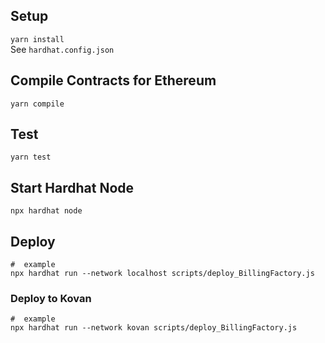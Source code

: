 ## Setup

`yarn install`  
See `hardhat.config.json`

## Compile Contracts for Ethereum

`yarn compile`

## Test

`yarn test`

## Start Hardhat Node

```shell
npx hardhat node
```

## Deploy

```shell
#  example
npx hardhat run --network localhost scripts/deploy_BillingFactory.js
```

### Deploy to Kovan

```shell
#  example
npx hardhat run --network kovan scripts/deploy_BillingFactory.js
```
